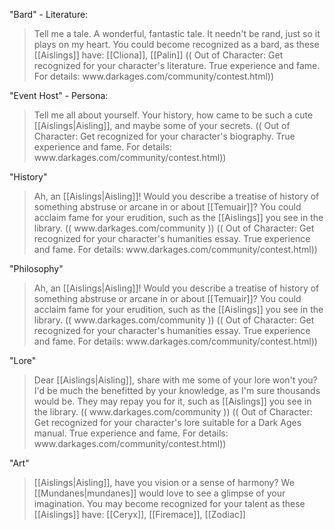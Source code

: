 "Bard" - Literature:
> Tell me a tale. A wonderful, fantastic tale. It needn't be rand, just so it plays on my heart. You could become recognized as a bard, as these [[Aislings]] have: [[Cliona]], [[Palin]]
> (( Out of Character: Get recognized for your character's literature. True experience and fame. For details: www\.darkages\.com/community/contest.html))

"Event Host" - Persona:
> Tell me all about yourself. Your history, how came to be such a cute [[Aislings|Aisling]], and maybe some of your secrets.
> (( Out of Character: Get recognized for your character's biography. True experience and fame. For details: www\.darkages\.com/community/contest.html))

"History"
> Ah, an [[Aislings|Aisling]]! Would you describe a treatise of history of something abstruse or arcane in or about [[Temuair]]?
> You could acclaim fame for your erudition, such as the [[Aislings]] you see in the library. (( www\.darkages\.com/community ))
> (( Out of Character: Get recognized for your character's humanities essay. True experience and fame. For details: www\.darkages\.com/community/contest.html))

"Philosophy"
> Ah, an [[Aislings|Aisling]]! Would you describe a treatise of history of something abstruse or arcane in or about [[Temuair]]?
> You could acclaim fame for your erudition, such as the [[Aislings]] you see in the library. (( www\.darkages\.com/community ))
> (( Out of Character: Get recognized for your character's humanities essay. True experience and fame. For details: www\.darkages\.com/community/contest.html))

"Lore"
> Dear [[Aislings|Aisling]], share with me some of your lore won't you? I'd be much the benefitted by your knowledge, as I'm sure thousands would be.
> They may repay you for it, such as [[Aislings]] you see in the library. (( www\.darkages\.com/community ))
> (( Out of Character: Get recognized for your character's lore suitable for a Dark Ages manual. True experience and fame. For details: www\.darkages\.com/community/contest.html))

"Art"
> [[Aislings|Aisling]], have you vision or a sense of harmony? We [[Mundanes|mundanes]] would love to see a glimpse of your imagination.
> You may become recognized for your talent as these [[Aislings]] have: [[Ceryx]], [[Firemace]], [[Zodiac]]